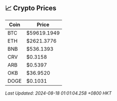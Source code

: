 ## 📈 Crypto Prices

| Coin | Price |
| ---- | ----- |
| BTC | $59619.1949 |
| ETH | $2621.3776 |
| BNB | $536.1393 |
| CRV | $0.3158 |
| ARB | $0.5397 |
| OKB | $36.9520 |
| DOGE | $0.1031 |

_Last Updated: 2024-08-18 01:01:04.258 +0800 HKT_